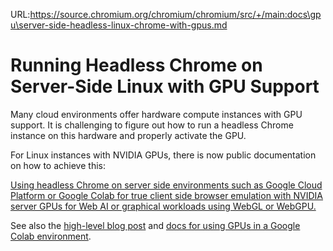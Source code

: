 URL:https://source.chromium.org/chromium/chromium/src/+/main:docs\gpu\server-side-headless-linux-chrome-with-gpus.md
# Running Headless Chrome on Server-Side Linux with GPU Support

Many cloud environments offer hardware compute instances with GPU
support. It is challenging to figure out how to run a headless Chrome
instance on this hardware and properly activate the GPU.

For Linux instances with NVIDIA GPUs, there is now public
documentation on how to achieve this:

[Using headless Chrome on server side environments such as Google
Cloud Platform or Google Colab for true client side browser emulation
with NVIDIA server GPUs for Web AI or graphical workloads using WebGL
or
WebGPU.](https://github.com/jasonmayes/headless-chrome-nvidia-t4-gpu-support)

See also the [high-level blog
post](https://developer.chrome.com/blog/supercharge-web-ai-testing)
and [docs for using GPUs in a Google Colab
environment](https://developer.chrome.com/docs/web-platform/webgpu/colab-headless).
